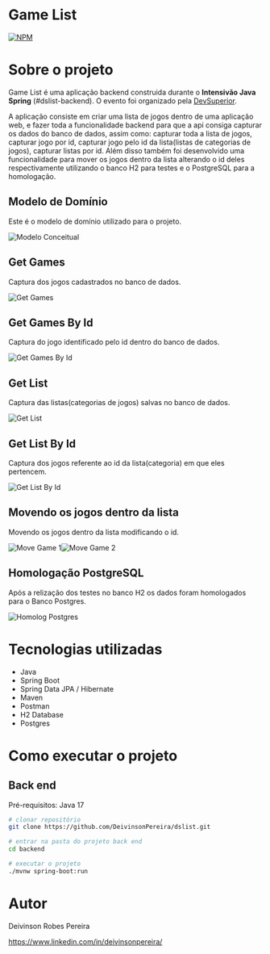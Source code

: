 # Game List
[![NPM](https://img.shields.io/npm/l/react)](https://github.com/DeivinsonPereira/dslist/blob/main/LICENSE)

# Sobre o projeto

Game List é uma aplicação backend construida durante o **Intensivão Java Spring** (#dslist-backend). O evento foi organizado pela [DevSuperior](https://devsuperior.com "Site da DevSuperior"). 

A aplicação consiste em criar uma lista de jogos dentro de uma aplicação web, e fazer toda a funcionalidade backend para que a api consiga capturar os dados do banco de dados, assim como: capturar toda a lista de jogos, capturar jogo por id, capturar jogo pelo id da lista(listas de categorias de jogos), capturar listas por id. Além disso também foi desenvolvido uma funcionalidade para mover os jogos dentro da lista alterando o id deles respectivamente utilizando o banco H2 para testes e o PostgreSQL para a homologação.

## Modelo de Domínio

Este é o modelo de domínio utilizado para o projeto.

![Modelo Conceitual](https://github.com/DeivinsonPereira/dslist/blob/main/assets/dslist-model.png)

## Get Games

Captura dos jogos cadastrados no banco de dados.

![Get Games](https://github.com/DeivinsonPereira/dslist/blob/main/assets/postman-get-games.png)

## Get Games By Id

Captura do jogo identificado pelo id dentro do banco de dados.

![Get Games By Id](https://github.com/DeivinsonPereira/dslist/blob/main/assets/postman-get-by-id.png)

## Get List

Captura das listas(categorias de jogos) salvas no banco de dados.

![Get List](https://github.com/DeivinsonPereira/dslist/blob/main/assets/postman-get-list.png)

## Get List By Id

Captura dos jogos referente ao id da lista(categoria) em que eles pertencem.

![Get List By Id](https://github.com/DeivinsonPereira/dslist/blob/main/assets/postman-get-list-by-id.png)

## Movendo os jogos dentro da lista

Movendo os jogos dentro da lista modificando o id.

![Move Game 1](https://github.com/DeivinsonPereira/dslist/blob/main/assets/h1-2.png)![Move Game 2](https://github.com/DeivinsonPereira/dslist/blob/main/assets/h2-2.png)

## Homologação PostgreSQL

Após a relização dos testes no banco H2 os dados foram homologados para o Banco Postgres.

![Homolog Postgres](https://github.com/DeivinsonPereira/dslist/blob/main/assets/postgres.png)


# Tecnologias utilizadas

- Java
- Spring Boot
- Spring Data JPA / Hibernate
- Maven
- Postman
- H2 Database
- Postgres

# Como executar o projeto

## Back end
Pré-requisitos: Java 17

```bash
# clonar repositório
git clone https://github.com/DeivinsonPereira/dslist.git

# entrar na pasta do projeto back end
cd backend

# executar o projeto
./mvnw spring-boot:run
```

# Autor

Deivinson Robes Pereira

https://www.linkedin.com/in/deivinsonpereira/
